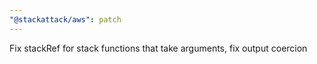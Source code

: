 ```yaml
---
"@stackattack/aws": patch
---
```


Fix stackRef for stack functions that take arguments, fix output coercion
